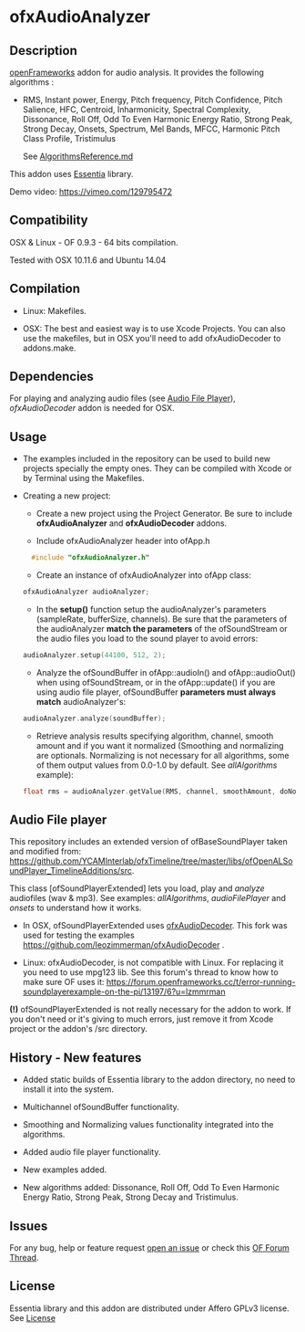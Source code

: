 # ofxAudioAnalyzer

## Description

[openFrameworks](http://openframeworks.cc/) addon for audio analysis. It provides the following algorithms :
* RMS, Instant power, Energy, Pitch frequency, Pitch Confidence, Pitch Salience, HFC, Centroid, Inharmonicity, Spectral Complexity, Dissonance, Roll Off, Odd To Even Harmonic Energy Ratio, Strong Peak, Strong Decay,  Onsets, Spectrum, Mel Bands, MFCC, Harmonic Pitch Class Profile, Tristimulus

  See [AlgorithmsReference.md](AlgorithmsReference.md)

This addon uses [Essentia](http://essentia.upf.edu/) library.

Demo video: https://vimeo.com/129795472


## Compatibility

  OSX & Linux - OF 0.9.3 - 64 bits compilation.

  Tested with OSX 10.11.6 and Ubuntu 14.04

## Compilation

  * Linux: Makefiles.

  * OSX: The best and easiest way is to use Xcode Projects. You can also use the makefiles, but in OSX you'll need to add ofxAudioDecoder to addons.make.

## Dependencies

  For playing and analyzing audio files (see [Audio File Player](#audio-file-player)), *ofxAudioDecoder* addon is needed for OSX.


## Usage

* The examples included in the repository can be used to build new projects specially the empty ones. They can be compiled with Xcode or by Terminal using the Makefiles.

* Creating a new project:

  - Create a new project using the Project Generator. Be sure to include **ofxAudioAnalyzer** and **ofxAudioDecoder** addons.

  - Include ofxAudioAnalyzer header into ofApp.h
  ```cpp
    #include "ofxAudioAnalyzer.h"
  ```
  - Create an instance of ofxAudioAnalyzer into ofApp class:
  ```cpp
  ofxAudioAnalyzer audioAnalyzer;
  ```
  - In the **setup()** function setup the audioAnalyzer's parameters (sampleRate, bufferSize, channels). Be sure that the parameters of the audioAnalyzer **match the parameters** of the ofSoundStream or the audio files you load to the sound player to avoid errors:
  ```cpp
  audioAnalyzer.setup(44100, 512, 2);
  ```
  - Analyze the ofSoundBuffer in ofApp::audioIn() and ofApp::audioOut() when using ofSoundStream, or in the ofApp::update() if you are using audio file player, ofSoundBuffer **parameters must always match** audioAnalyzer's:
  ```cpp
  audioAnalyzer.analyze(soundBuffer);
  ```

  - Retrieve analysis results specifying algorithm, channel, smooth amount and if you want it normalized (Smoothing and normalizing are optionals. Normalizing is not necessary for all algorithms, some of them output values from 0.0-1.0 by default. See *allAlgorithms* example):
  ```cpp
  float rms = audioAnalyzer.getValue(RMS, channel, smoothAmount, doNormalize);
  ```

## Audio File player

  This repository includes an extended version of ofBaseSoundPlayer taken and modified from: https://github.com/YCAMInterlab/ofxTimeline/tree/master/libs/ofOpenALSoundPlayer_TimelineAdditions/src.

  This class [ofSoundPlayerExtended] lets you load, play and *analyze* audiofiles (wav & mp3). See examples: *allAlgorithms*, *audioFilePlayer* and *onsets* to understand how it works.

  - In OSX, ofSoundPlayerExtended uses [ofxAudioDecoder](https://github.com/kylemcdonald/ofxAudioDecoder).  This fork was used for testing the examples https://github.com/leozimmerman/ofxAudioDecoder .

  - Linux: ofxAudioDecoder, is not compatible with Linux. For replacing it you need to use mpg123 lib. See this forum's thread to know how to make sure OF uses it: https://forum.openframeworks.cc/t/error-running-soundplayerexample-on-the-pi/13197/6?u=lzmmrman

**(!)** ofSoundPlayerExtended is not really necessary for the addon to work. If you don't need or it's giving to much errors, just remove it from Xcode project or the addon's /src directory.

## History - New features

  * Added static builds of Essentia library to the addon directory, no need to install it into the system.

  * Multichannel ofSoundBuffer functionality.

  * Smoothing and Normalizing values functionality integrated into the algorithms.

  * Added audio file player functionality.

  * New examples added.

  * New algorithms added: Dissonance, Roll Off, Odd To Even Harmonic Energy Ratio, Strong Peak, Strong Decay and Tristimulus.

## Issues
For any bug, help or feature request [open an  issue](https://github.com/leozimmerman/ofxAudioAnalyzer/issues)
or check this [OF Forum Thread](https://forum.openframeworks.cc/t/ofxaudioanalyzer-update/24712).

## License
Essentia library and this addon are distributed under  Affero GPLv3 license. See [License](LICENSE)
